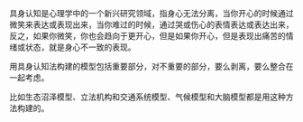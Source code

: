 具身认知是心理学中的一个新兴研究领域，指身心无法分离，当你开心的时候通过微笑来表达或表现出来，当你难过的时候，通过哭或伤心的表情表达或表达出来，反之，如果你微笑，你也会趋向于更开心，但是如果你开心，但是表现出痛苦的情绪或状态，就是身心不一致的表现。

用具身认知法构建的模型包括重要部分，对不重要的部分，要么剥离，要么整合在一起考虑。

比如生态沼泽模型、立法机构和交通系统模型、气候模型和大脑模型都是用这种方法构建的。
